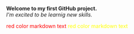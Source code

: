 **Welcome to my first GitHub project.**<br/>
_I'm excited to be learnig new skills._

<style>
red { color: red }
yellow { color: yellow }
</style>

<red> red color markdown text</red>
<yellow> red color markdown text</yellow>

